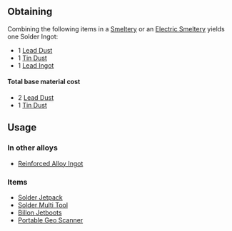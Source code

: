 
## Obtaining

Combining the following items in a [Smeltery](https://github.com/Slimefun/Slimefun4/wiki/Smeltery) or an [Electric Smeltery](https://github.com/Slimefun/Slimefun4/wiki/Electric-Smeltery) yields one Solder Ingot:

* 1 [Lead Dust](https://github.com/Slimefun/Slimefun4/wiki/Lead-Dust)
* 1 [Tin Dust](https://github.com/Slimefun/Slimefun4/wiki/Tin-Dust)
* 1 [Lead Ingot](https://github.com/Slimefun/Slimefun4/wiki/Lead-Ingot)

#### Total base material cost 

* 2 [Lead Dust](https://github.com/Slimefun/Slimefun4/wiki/Lead-Dust)
* 1 [Tin Dust](https://github.com/Slimefun/Slimefun4/wiki/Tin-Dust)

## Usage

### In other alloys

* [Reinforced Alloy Ingot](https://github.com/Slimefun/Slimefun4/wiki/Reinforced-Alloy-Ingot)

### Items

* [Solder Jetpack](https://github.com/Slimefun/Slimefun4/wiki/Jetpacks)
* [Solder Multi Tool](https://github.com/Slimefun/Slimefun4/wiki/Multi-Tools)
* [Billon Jetboots](https://github.com/Slimefun/Slimefun4/wiki/Jetboots)
* [Portable Geo Scanner](https://github.com/Slimefun/Slimefun4/wiki/Portable-Geo-Scanner)

